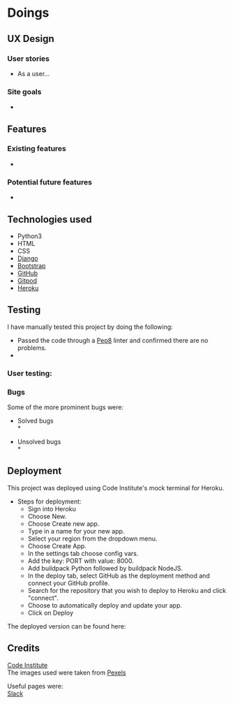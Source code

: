 
# Doings
  
  
## UX Design  
### User stories
* As a user...  

### Site goals
*     

## Features  
### Existing features
*  

### Potential future features  
* 

## Technologies used  
* Python3
* HTML
* CSS
* [Django](https://www.djangoproject.com/)
* [Bootstrap](https://getbootstrap.com/)
* [GitHub](https://www.github.com)
* [Gitpod](https://www.gitpod.io)
* [Heroku](https://www.heroku.com)  

## Testing  
I have manually tested this project by doing the following:  
* Passed the code through a [Pep8](http://pep8online.com/) linter and confirmed there are no problems.
*  

### User testing:
 

### Bugs 
Some of the more prominent bugs were: 
* Solved bugs  
  * 

* Unsolved bugs  
  * 

## Deployment
This project was deployed using Code Institute's mock terminal for Heroku.  
* Steps for deployment:
   * Sign into Heroku
   * Choose New.
   * Choose Create new app.
   * Type in a name for your new app.
   * Select your region from the dropdown menu.
   * Choose Create App.
   * In the settings tab choose config vars.
   * Add the key: PORT with value: 8000.
   * Add buildpack Python followed by buildpack NodeJS.
   * In the deploy tab, select GitHub as the deployment method and connect your GitHub profile.
   * Search for the repository that you wish to deploy to Heroku and click "connect".
   * Choose to automatically deploy and update your app.
   * Click on Deploy

The deployed version can be found here:

## Credits
[Code Institute](https://www.codeinstitute.net)  
The images used were taken from [Pexels](https://www.pexels.com)

Useful pages were:  
[Slack](https//:www.slack.com)

